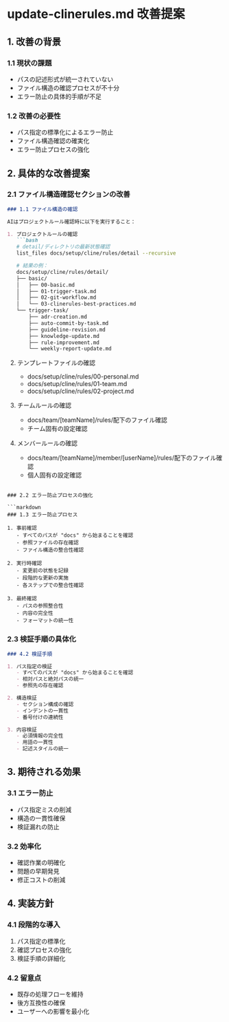# update-clinerules.md 改善提案

## 1. 改善の背景

### 1.1 現状の課題
- パスの記述形式が統一されていない
- ファイル構造の確認プロセスが不十分
- エラー防止の具体的手順が不足

### 1.2 改善の必要性
- パス指定の標準化によるエラー防止
- ファイル構造確認の確実化
- エラー防止プロセスの強化

## 2. 具体的な改善提案

### 2.1 ファイル構造確認セクションの改善

```markdown
### 1.1 ファイル構造の確認

AIはプロジェクトルール確認時に以下を実行すること：

1. プロジェクトルールの確認
   ```bash
   # detail/ディレクトリの最新状態確認
   list_files docs/setup/cline/rules/detail --recursive

   # 結果の例：
   docs/setup/cline/rules/detail/
   ├── basic/
   │   ├── 00-basic.md
   │   ├── 01-trigger-task.md
   │   ├── 02-git-workflow.md
   │   └── 03-clinerules-best-practices.md
   └── trigger-task/
       ├── adr-creation.md
       ├── auto-commit-by-task.md
       ├── guideline-revision.md
       ├── knowledge-update.md
       ├── rule-improvement.md
       └── weekly-report-update.md
   ```

2. テンプレートファイルの確認
   - docs/setup/cline/rules/00-personal.md
   - docs/setup/cline/rules/01-team.md
   - docs/setup/cline/rules/02-project.md

3. チームルールの確認
   - docs/team/[teamName]/rules/配下のファイル確認
   - チーム固有の設定確認

4. メンバールールの確認
   - docs/team/[teamName]/member/[userName]/rules/配下のファイル確認
   - 個人固有の設定確認
```

### 2.2 エラー防止プロセスの強化

```markdown
### 1.3 エラー防止プロセス

1. 事前確認
   - すべてのパスが "docs" から始まることを確認
   - 参照ファイルの存在確認
   - ファイル構造の整合性確認

2. 実行時確認
   - 変更前の状態を記録
   - 段階的な更新の実施
   - 各ステップでの整合性確認

3. 最終確認
   - パスの参照整合性
   - 内容の完全性
   - フォーマットの統一性
```

### 2.3 検証手順の具体化

```markdown
### 4.2 検証手順

1. パス指定の検証
   - すべてのパスが "docs" から始まることを確認
   - 相対パスと絶対パスの統一
   - 参照先の存在確認

2. 構造検証
   - セクション構成の確認
   - インデントの一貫性
   - 番号付けの連続性

3. 内容検証
   - 必須情報の完全性
   - 用語の一貫性
   - 記述スタイルの統一
```

## 3. 期待される効果

### 3.1 エラー防止
- パス指定ミスの削減
- 構造の一貫性確保
- 検証漏れの防止

### 3.2 効率化
- 確認作業の明確化
- 問題の早期発見
- 修正コストの削減

## 4. 実装方針

### 4.1 段階的な導入
1. パス指定の標準化
2. 確認プロセスの強化
3. 検証手順の詳細化

### 4.2 留意点
- 既存の処理フローを維持
- 後方互換性の確保
- ユーザーへの影響を最小化